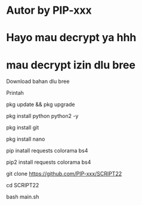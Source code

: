 
# Autor by PIP-xxx

# Hayo mau decrypt ya hhh

# mau decrypt izin dlu bree

Download bahan dlu bree

Printah

pkg update && pkg upgrade

pkg install python python2 -y

pkg install git

pkg install nano

pip inatall requests colorama bs4

pip2 install requests colorama bs4

git clone https://github.com/PIP-xxx/SCRIPT22

cd SCRIPT22

bash main.sh


